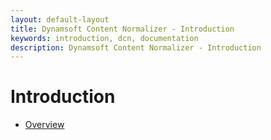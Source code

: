 ```yaml
---
layout: default-layout
title: Dynamsoft Content Normalizer - Introduction
keywords: introduction, dcn, documentation
description: Dynamsoft Content Normalizer - Introduction
---
```


# Introduction

- [Overview](overview/)
